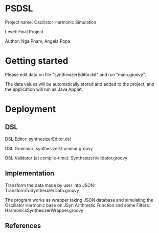 # PSDSL

Project name: Oscillator Harmonic Simulation

Level: Final Project

Author: Nga Pham, Angela Popa

# Getting started

Please edit data on file "synthesizerEditor.dsl" and run "main.groovy".

The data values will be automatically stored and added to the project, and the application will run as Java Applet.

# Deployment
## DSL

DSL Editor: synthesizerEditor.dsl

DSL Grammar: synthesizerGrammar.groovy

DSL Validator (at compile-time): SynthesizerValidator.groovy

## Implementation

Transform the data made by user into JSON: TransformToSynthesizerData.groovy

The program works as wrapper taking JSON database and simulating the Oscillator Harmonic base on JSyn Arithmetic Function and some Filters: HarmonicsSynthesizerWrapper.groovy
## References
